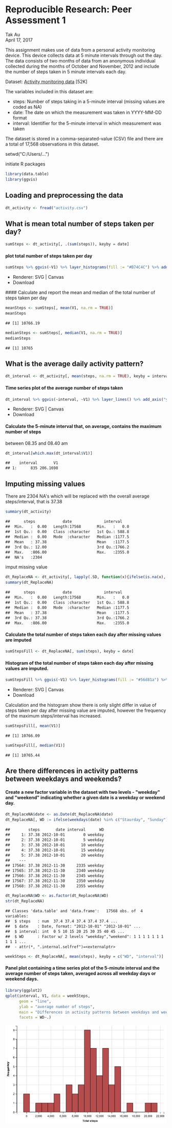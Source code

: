 # Reproducible Research: Peer Assessment 1
Tak Au  
April 17, 2017  



This assignment makes use of data from a personal activity monitoring device. This device collects data at 5 minute intervals through out the day. The data consists of two months of data from an anonymous individual collected during the months of October and November, 2012 and include the number of steps taken in 5 minute intervals each day.

Dataset: [Activity monitoring data](https://d396qusza40orc.cloudfront.net/repdata%2Fdata%2Factivity.zip) [52K]

The variables included in this dataset are:

>
* steps: Number of steps taking in a 5-minute interval (missing values are coded as NA)
* date: The date on which the measurement was taken in YYYY-MM-DD format
* interval: Identifier for the 5-minute interval in which measurement was taken

The dataset is stored in a comma-separated-value (CSV) file and there are a total of 17,568 observations in this dataset.


setwd("C:/Users/...")

initiate R packages

```r
library(data.table)
library(ggvis)
```

## Loading and preprocessing the data

```r
dt_activity <- fread("activity.csv")
```
## What is mean total number of steps taken per day?

```r
sumSteps <- dt_activity[, .(sum(steps)), keyby = date]
```

#### plot total number of steps taken per day

```r
sumSteps %>% ggvis(~V1) %>% layer_histograms(fill := "#B74C4C") %>% add_axis("x", title = "Total steps") %>% add_axis("y", title = "Frequency")
```

<!--html_preserve--><div id="plot_id722609234-container" class="ggvis-output-container">
<div id="plot_id722609234" class="ggvis-output"></div>
<div class="plot-gear-icon">
<nav class="ggvis-control">
<a class="ggvis-dropdown-toggle" title="Controls" onclick="return false;"></a>
<ul class="ggvis-dropdown">
<li>
Renderer: 
<a id="plot_id722609234_renderer_svg" class="ggvis-renderer-button" onclick="return false;" data-plot-id="plot_id722609234" data-renderer="svg">SVG</a>
 | 
<a id="plot_id722609234_renderer_canvas" class="ggvis-renderer-button" onclick="return false;" data-plot-id="plot_id722609234" data-renderer="canvas">Canvas</a>
</li>
<li>
<a id="plot_id722609234_download" class="ggvis-download" data-plot-id="plot_id722609234">Download</a>
</li>
</ul>
</nav>
</div>
</div>
<script type="text/javascript">
var plot_id722609234_spec = {
  "data": [
    {
      "name": ".0/bin1/stack2",
      "format": {
        "type": "csv",
        "parse": {
          "xmin_": "number",
          "xmax_": "number",
          "stack_upr_": "number",
          "stack_lwr_": "number"
        }
      },
      "values": "\"xmin_\",\"xmax_\",\"stack_upr_\",\"stack_lwr_\"\n-500,500,2,0\n500,1500,0,0\n1500,2500,1,0\n2500,3500,1,0\n3500,4500,1,0\n4500,5500,2,0\n5500,6500,0,0\n6500,7500,3,0\n7500,8500,2,0\n8500,9500,3,0\n9500,10500,9,0\n10500,11500,7,0\n11500,12500,4,0\n12500,13500,7,0\n13500,14500,3,0\n14500,15500,5,0\n15500,16500,0,0\n16500,17500,1,0\n17500,18500,0,0\n18500,19500,0,0\n19500,20500,1,0\n20500,21500,1,0\nNA,NA,8,0"
    },
    {
      "name": "scale/x",
      "format": {
        "type": "csv",
        "parse": {
          "domain": "number"
        }
      },
      "values": "\"domain\"\n-1600\n22600"
    },
    {
      "name": "scale/y",
      "format": {
        "type": "csv",
        "parse": {
          "domain": "number"
        }
      },
      "values": "\"domain\"\n0\n9.45"
    }
  ],
  "scales": [
    {
      "name": "x",
      "domain": {
        "data": "scale/x",
        "field": "data.domain"
      },
      "zero": false,
      "nice": false,
      "clamp": false,
      "range": "width"
    },
    {
      "name": "y",
      "domain": {
        "data": "scale/y",
        "field": "data.domain"
      },
      "zero": false,
      "nice": false,
      "clamp": false,
      "range": "height"
    }
  ],
  "marks": [
    {
      "type": "rect",
      "properties": {
        "update": {
          "stroke": {
            "value": "#000000"
          },
          "fill": {
            "value": "#B74C4C"
          },
          "x": {
            "scale": "x",
            "field": "data.xmin_"
          },
          "x2": {
            "scale": "x",
            "field": "data.xmax_"
          },
          "y": {
            "scale": "y",
            "field": "data.stack_upr_"
          },
          "y2": {
            "scale": "y",
            "field": "data.stack_lwr_"
          }
        },
        "ggvis": {
          "data": {
            "value": ".0/bin1/stack2"
          }
        }
      },
      "from": {
        "data": ".0/bin1/stack2"
      }
    }
  ],
  "legends": [],
  "axes": [
    {
      "type": "x",
      "scale": "x",
      "orient": "bottom",
      "title": "Total steps",
      "layer": "back",
      "grid": true
    },
    {
      "type": "y",
      "scale": "y",
      "orient": "left",
      "title": "Frequency",
      "layer": "back",
      "grid": true
    }
  ],
  "padding": null,
  "ggvis_opts": {
    "keep_aspect": false,
    "resizable": true,
    "padding": {},
    "duration": 250,
    "renderer": "svg",
    "hover_duration": 0,
    "width": 672,
    "height": 480
  },
  "handlers": null
};
ggvis.getPlot("plot_id722609234").parseSpec(plot_id722609234_spec);
</script><!--/html_preserve-->
#### Calculate and report the mean and median of the total number of steps taken per day

```r
meanSteps <- sumSteps[, mean(V1, na.rm = TRUE)]
meanSteps
```

```
## [1] 10766.19
```

```r
medianSteps <- sumSteps[, median(V1, na.rm = TRUE)]
medianSteps
```

```
## [1] 10765
```
## What is the average daily activity pattern?

```r
dt_interval <- dt_activity[, mean(steps, na.rm = TRUE), keyby = interval]
```

#### Time series plot of the average number of steps taken

```r
dt_interval %>% ggvis(~interval, ~V1) %>% layer_lines() %>% add_axis("y", title = "average number of steps")
```

<!--html_preserve--><div id="plot_id809618147-container" class="ggvis-output-container">
<div id="plot_id809618147" class="ggvis-output"></div>
<div class="plot-gear-icon">
<nav class="ggvis-control">
<a class="ggvis-dropdown-toggle" title="Controls" onclick="return false;"></a>
<ul class="ggvis-dropdown">
<li>
Renderer: 
<a id="plot_id809618147_renderer_svg" class="ggvis-renderer-button" onclick="return false;" data-plot-id="plot_id809618147" data-renderer="svg">SVG</a>
 | 
<a id="plot_id809618147_renderer_canvas" class="ggvis-renderer-button" onclick="return false;" data-plot-id="plot_id809618147" data-renderer="canvas">Canvas</a>
</li>
<li>
<a id="plot_id809618147_download" class="ggvis-download" data-plot-id="plot_id809618147">Download</a>
</li>
</ul>
</nav>
</div>
</div>
<script type="text/javascript">
var plot_id809618147_spec = {
  "data": [
    {
      "name": ".0/arrange1",
      "format": {
        "type": "csv",
        "parse": {
          "interval": "number",
          "V1": "number"
        }
      },
      "values": "\"interval\",\"V1\"\n0,1.71698113207547\n5,0.339622641509434\n10,0.132075471698113\n15,0.150943396226415\n20,0.0754716981132075\n25,2.09433962264151\n30,0.528301886792453\n35,0.867924528301887\n40,0\n45,1.47169811320755\n50,0.30188679245283\n55,0.132075471698113\n100,0.320754716981132\n105,0.679245283018868\n110,0.150943396226415\n115,0.339622641509434\n120,0\n125,1.11320754716981\n130,1.83018867924528\n135,0.169811320754717\n140,0.169811320754717\n145,0.377358490566038\n150,0.264150943396226\n155,0\n200,0\n205,0\n210,1.13207547169811\n215,0\n220,0\n225,0.132075471698113\n230,0\n235,0.226415094339623\n240,0\n245,0\n250,1.54716981132075\n255,0.943396226415094\n300,0\n305,0\n310,0\n315,0\n320,0.207547169811321\n325,0.622641509433962\n330,1.62264150943396\n335,0.584905660377358\n340,0.490566037735849\n345,0.0754716981132075\n350,0\n355,0\n400,1.18867924528302\n405,0.943396226415094\n410,2.56603773584906\n415,0\n420,0.339622641509434\n425,0.358490566037736\n430,4.11320754716981\n435,0.660377358490566\n440,3.49056603773585\n445,0.830188679245283\n450,3.11320754716981\n455,1.11320754716981\n500,0\n505,1.56603773584906\n510,3\n515,2.24528301886792\n520,3.32075471698113\n525,2.9622641509434\n530,2.09433962264151\n535,6.05660377358491\n540,16.0188679245283\n545,18.3396226415094\n550,39.4528301886792\n555,44.4905660377358\n600,31.4905660377358\n605,49.2641509433962\n610,53.7735849056604\n615,63.4528301886792\n620,49.9622641509434\n625,47.0754716981132\n630,52.1509433962264\n635,39.3396226415094\n640,44.0188679245283\n645,44.1698113207547\n650,37.3584905660377\n655,49.0377358490566\n700,43.811320754717\n705,44.377358490566\n710,50.5094339622642\n715,54.5094339622642\n720,49.9245283018868\n725,50.9811320754717\n730,55.6792452830189\n735,44.3207547169811\n740,52.2641509433962\n745,69.5471698113208\n750,57.8490566037736\n755,56.1509433962264\n800,73.377358490566\n805,68.2075471698113\n810,129.433962264151\n815,157.528301886792\n820,171.150943396226\n825,155.396226415094\n830,177.301886792453\n835,206.169811320755\n840,195.924528301887\n845,179.566037735849\n850,183.396226415094\n855,167.018867924528\n900,143.452830188679\n905,124.037735849057\n910,109.11320754717\n915,108.11320754717\n920,103.716981132075\n925,95.9622641509434\n930,66.2075471698113\n935,45.2264150943396\n940,24.7924528301887\n945,38.7547169811321\n950,34.9811320754717\n955,21.0566037735849\n1000,40.5660377358491\n1005,26.9811320754717\n1010,42.4150943396226\n1015,52.6603773584906\n1020,38.9245283018868\n1025,50.7924528301887\n1030,44.2830188679245\n1035,37.4150943396226\n1040,34.6981132075472\n1045,28.3396226415094\n1050,25.0943396226415\n1055,31.9433962264151\n1100,31.3584905660377\n1105,29.6792452830189\n1110,21.3207547169811\n1115,25.5471698113208\n1120,28.377358490566\n1125,26.4716981132075\n1130,33.4339622641509\n1135,49.9811320754717\n1140,42.0377358490566\n1145,44.6037735849057\n1150,46.0377358490566\n1155,59.188679245283\n1200,63.8679245283019\n1205,87.6981132075472\n1210,94.8490566037736\n1215,92.7735849056604\n1220,63.3962264150943\n1225,50.1698113207547\n1230,54.4716981132075\n1235,32.4150943396226\n1240,26.5283018867925\n1245,37.7358490566038\n1250,45.0566037735849\n1255,67.2830188679245\n1300,42.3396226415094\n1305,39.8867924528302\n1310,43.2641509433962\n1315,40.9811320754717\n1320,46.2452830188679\n1325,56.4339622641509\n1330,42.7547169811321\n1335,25.1320754716981\n1340,39.9622641509434\n1345,53.5471698113208\n1350,47.3207547169811\n1355,60.811320754717\n1400,55.7547169811321\n1405,51.9622641509434\n1410,43.5849056603774\n1415,48.6981132075472\n1420,35.4716981132075\n1425,37.5471698113208\n1430,41.8490566037736\n1435,27.5094339622642\n1440,17.1132075471698\n1445,26.0754716981132\n1450,43.622641509434\n1455,43.7735849056604\n1500,30.0188679245283\n1505,36.0754716981132\n1510,35.4905660377358\n1515,38.8490566037736\n1520,45.9622641509434\n1525,47.7547169811321\n1530,48.1320754716981\n1535,65.3207547169811\n1540,82.9056603773585\n1545,98.6603773584906\n1550,102.11320754717\n1555,83.9622641509434\n1600,62.1320754716981\n1605,64.1320754716981\n1610,74.5471698113208\n1615,63.1698113207547\n1620,56.9056603773585\n1625,59.7735849056604\n1630,43.8679245283019\n1635,38.5660377358491\n1640,44.6603773584906\n1645,45.4528301886792\n1650,46.2075471698113\n1655,43.6792452830189\n1700,46.622641509434\n1705,56.3018867924528\n1710,50.7169811320755\n1715,61.2264150943396\n1720,72.7169811320755\n1725,78.9433962264151\n1730,68.9433962264151\n1735,59.6603773584906\n1740,75.0943396226415\n1745,56.5094339622642\n1750,34.7735849056604\n1755,37.4528301886792\n1800,40.6792452830189\n1805,58.0188679245283\n1810,74.6981132075472\n1815,85.3207547169811\n1820,59.2641509433962\n1825,67.7735849056604\n1830,77.6981132075472\n1835,74.2452830188679\n1840,85.3396226415094\n1845,99.4528301886792\n1850,86.5849056603774\n1855,85.6037735849057\n1900,84.8679245283019\n1905,77.8301886792453\n1910,58.0377358490566\n1915,53.3584905660377\n1920,36.3207547169811\n1925,20.7169811320755\n1930,27.3962264150943\n1935,40.0188679245283\n1940,30.2075471698113\n1945,25.5471698113208\n1950,45.6603773584906\n1955,33.5283018867925\n2000,19.622641509434\n2005,19.0188679245283\n2010,19.3396226415094\n2015,33.3396226415094\n2020,26.811320754717\n2025,21.1698113207547\n2030,27.3018867924528\n2035,21.3396226415094\n2040,19.5471698113208\n2045,21.3207547169811\n2050,32.3018867924528\n2055,20.1509433962264\n2100,15.9433962264151\n2105,17.2264150943396\n2110,23.4528301886792\n2115,19.2452830188679\n2120,12.4528301886792\n2125,8.0188679245283\n2130,14.6603773584906\n2135,16.3018867924528\n2140,8.67924528301887\n2145,7.79245283018868\n2150,8.13207547169811\n2155,2.62264150943396\n2200,1.45283018867925\n2205,3.67924528301887\n2210,4.81132075471698\n2215,8.50943396226415\n2220,7.07547169811321\n2225,8.69811320754717\n2230,9.75471698113208\n2235,2.20754716981132\n2240,0.320754716981132\n2245,0.113207547169811\n2250,1.60377358490566\n2255,4.60377358490566\n2300,3.30188679245283\n2305,2.84905660377358\n2310,0\n2315,0.830188679245283\n2320,0.962264150943396\n2325,1.58490566037736\n2330,2.60377358490566\n2335,4.69811320754717\n2340,3.30188679245283\n2345,0.641509433962264\n2350,0.226415094339623\n2355,1.07547169811321"
    },
    {
      "name": "scale/x",
      "format": {
        "type": "csv",
        "parse": {
          "domain": "number"
        }
      },
      "values": "\"domain\"\n-117.75\n2472.75"
    },
    {
      "name": "scale/y",
      "format": {
        "type": "csv",
        "parse": {
          "domain": "number"
        }
      },
      "values": "\"domain\"\n-10.3084905660377\n216.478301886792"
    }
  ],
  "scales": [
    {
      "name": "x",
      "domain": {
        "data": "scale/x",
        "field": "data.domain"
      },
      "zero": false,
      "nice": false,
      "clamp": false,
      "range": "width"
    },
    {
      "name": "y",
      "domain": {
        "data": "scale/y",
        "field": "data.domain"
      },
      "zero": false,
      "nice": false,
      "clamp": false,
      "range": "height"
    }
  ],
  "marks": [
    {
      "type": "line",
      "properties": {
        "update": {
          "stroke": {
            "value": "#000000"
          },
          "x": {
            "scale": "x",
            "field": "data.interval"
          },
          "y": {
            "scale": "y",
            "field": "data.V1"
          }
        },
        "ggvis": {
          "data": {
            "value": ".0/arrange1"
          }
        }
      },
      "from": {
        "data": ".0/arrange1"
      }
    }
  ],
  "legends": [],
  "axes": [
    {
      "type": "y",
      "scale": "y",
      "orient": "left",
      "title": "average number of steps",
      "layer": "back",
      "grid": true
    },
    {
      "type": "x",
      "scale": "x",
      "orient": "bottom",
      "layer": "back",
      "grid": true,
      "title": "interval"
    }
  ],
  "padding": null,
  "ggvis_opts": {
    "keep_aspect": false,
    "resizable": true,
    "padding": {},
    "duration": 250,
    "renderer": "svg",
    "hover_duration": 0,
    "width": 672,
    "height": 480
  },
  "handlers": null
};
ggvis.getPlot("plot_id809618147").parseSpec(plot_id809618147_spec);
</script><!--/html_preserve-->

#### Calculate the 5-minute interval that, on average, contains the maximum number of steps
between 08.35 and 08.40 am

```r
dt_interval[which.max(dt_interval$V1)]
```

```
##    interval       V1
## 1:      835 206.1698
```
## Imputing missing values
There are 2304 NA's which will be replaced with the overall average steps/interval, that is 37.38

```r
summary(dt_activity)
```

```
##      steps            date              interval     
##  Min.   :  0.00   Length:17568       Min.   :   0.0  
##  1st Qu.:  0.00   Class :character   1st Qu.: 588.8  
##  Median :  0.00   Mode  :character   Median :1177.5  
##  Mean   : 37.38                      Mean   :1177.5  
##  3rd Qu.: 12.00                      3rd Qu.:1766.2  
##  Max.   :806.00                      Max.   :2355.0  
##  NA's   :2304
```
imput missing value

```r
dt_ReplaceNA <- dt_activity[, lapply(.SD, function(x){ifelse(is.na(x), 37.38, x)})]
summary(dt_ReplaceNA)
```

```
##      steps            date              interval     
##  Min.   :  0.00   Length:17568       Min.   :   0.0  
##  1st Qu.:  0.00   Class :character   1st Qu.: 588.8  
##  Median :  0.00   Mode  :character   Median :1177.5  
##  Mean   : 37.38                      Mean   :1177.5  
##  3rd Qu.: 37.38                      3rd Qu.:1766.2  
##  Max.   :806.00                      Max.   :2355.0
```
#### Calculate the total number of steps taken each day after missing values are imputed

```r
sumStepsFill <- dt_ReplaceNA[, sum(steps), keyby = date]
```
#### Histogram of the total number of steps taken each day after missing values are imputed. 

```r
sumStepsFill %>% ggvis(~V1) %>% layer_histograms(fill := "#56d81a") %>% add_axis("x", title = "Total steps after missing values are imputed") %>% add_axis("y", title = "Frequency")
```

<!--html_preserve--><div id="plot_id798348392-container" class="ggvis-output-container">
<div id="plot_id798348392" class="ggvis-output"></div>
<div class="plot-gear-icon">
<nav class="ggvis-control">
<a class="ggvis-dropdown-toggle" title="Controls" onclick="return false;"></a>
<ul class="ggvis-dropdown">
<li>
Renderer: 
<a id="plot_id798348392_renderer_svg" class="ggvis-renderer-button" onclick="return false;" data-plot-id="plot_id798348392" data-renderer="svg">SVG</a>
 | 
<a id="plot_id798348392_renderer_canvas" class="ggvis-renderer-button" onclick="return false;" data-plot-id="plot_id798348392" data-renderer="canvas">Canvas</a>
</li>
<li>
<a id="plot_id798348392_download" class="ggvis-download" data-plot-id="plot_id798348392">Download</a>
</li>
</ul>
</nav>
</div>
</div>
<script type="text/javascript">
var plot_id798348392_spec = {
  "data": [
    {
      "name": ".0/bin1/stack2",
      "format": {
        "type": "csv",
        "parse": {
          "xmin_": "number",
          "xmax_": "number",
          "stack_upr_": "number",
          "stack_lwr_": "number"
        }
      },
      "values": "\"xmin_\",\"xmax_\",\"stack_upr_\",\"stack_lwr_\"\n-500,500,2,0\n500,1500,0,0\n1500,2500,1,0\n2500,3500,1,0\n3500,4500,1,0\n4500,5500,2,0\n5500,6500,0,0\n6500,7500,3,0\n7500,8500,2,0\n8500,9500,3,0\n9500,10500,9,0\n10500,11500,15,0\n11500,12500,4,0\n12500,13500,7,0\n13500,14500,3,0\n14500,15500,5,0\n15500,16500,0,0\n16500,17500,1,0\n17500,18500,0,0\n18500,19500,0,0\n19500,20500,1,0\n20500,21500,1,0"
    },
    {
      "name": "scale/x",
      "format": {
        "type": "csv",
        "parse": {
          "domain": "number"
        }
      },
      "values": "\"domain\"\n-1600\n22600"
    },
    {
      "name": "scale/y",
      "format": {
        "type": "csv",
        "parse": {
          "domain": "number"
        }
      },
      "values": "\"domain\"\n0\n15.75"
    }
  ],
  "scales": [
    {
      "name": "x",
      "domain": {
        "data": "scale/x",
        "field": "data.domain"
      },
      "zero": false,
      "nice": false,
      "clamp": false,
      "range": "width"
    },
    {
      "name": "y",
      "domain": {
        "data": "scale/y",
        "field": "data.domain"
      },
      "zero": false,
      "nice": false,
      "clamp": false,
      "range": "height"
    }
  ],
  "marks": [
    {
      "type": "rect",
      "properties": {
        "update": {
          "stroke": {
            "value": "#000000"
          },
          "fill": {
            "value": "#56d81a"
          },
          "x": {
            "scale": "x",
            "field": "data.xmin_"
          },
          "x2": {
            "scale": "x",
            "field": "data.xmax_"
          },
          "y": {
            "scale": "y",
            "field": "data.stack_upr_"
          },
          "y2": {
            "scale": "y",
            "field": "data.stack_lwr_"
          }
        },
        "ggvis": {
          "data": {
            "value": ".0/bin1/stack2"
          }
        }
      },
      "from": {
        "data": ".0/bin1/stack2"
      }
    }
  ],
  "legends": [],
  "axes": [
    {
      "type": "x",
      "scale": "x",
      "orient": "bottom",
      "title": "Total steps after missing values are imputed",
      "layer": "back",
      "grid": true
    },
    {
      "type": "y",
      "scale": "y",
      "orient": "left",
      "title": "Frequency",
      "layer": "back",
      "grid": true
    }
  ],
  "padding": null,
  "ggvis_opts": {
    "keep_aspect": false,
    "resizable": true,
    "padding": {},
    "duration": 250,
    "renderer": "svg",
    "hover_duration": 0,
    "width": 672,
    "height": 480
  },
  "handlers": null
};
ggvis.getPlot("plot_id798348392").parseSpec(plot_id798348392_spec);
</script><!--/html_preserve-->
Calculation and the histogram show there is only slight differ in value of steps taken per day after missing value are imputed, however the frequency of the maximum steps/interval has increased.

```r
sumStepsFill[, mean(V1)]
```

```
## [1] 10766.09
```

```r
sumStepsFill[, median(V1)]
```

```
## [1] 10765.44
```
## Are there differences in activity patterns between weekdays and weekends?

#### Create a new factor variable in the dataset with two levels - "weekday" and "weekend" indicating whether a given date is a weekday or weekend day.

```r
dt_ReplaceNA$date <- as.Date(dt_ReplaceNA$date)
dt_ReplaceNA[, WD := ifelse(weekdays(date) %in% c("Staurday", "Sunday"), "weekend", "weekday")]
```

```
##        steps       date interval      WD
##     1: 37.38 2012-10-01        0 weekday
##     2: 37.38 2012-10-01        5 weekday
##     3: 37.38 2012-10-01       10 weekday
##     4: 37.38 2012-10-01       15 weekday
##     5: 37.38 2012-10-01       20 weekday
##    ---                                  
## 17564: 37.38 2012-11-30     2335 weekday
## 17565: 37.38 2012-11-30     2340 weekday
## 17566: 37.38 2012-11-30     2345 weekday
## 17567: 37.38 2012-11-30     2350 weekday
## 17568: 37.38 2012-11-30     2355 weekday
```

```r
dt_ReplaceNA$WD <- as.factor(dt_ReplaceNA$WD)
str(dt_ReplaceNA)
```

```
## Classes 'data.table' and 'data.frame':	17568 obs. of  4 variables:
##  $ steps   : num  37.4 37.4 37.4 37.4 37.4 ...
##  $ date    : Date, format: "2012-10-01" "2012-10-01" ...
##  $ interval: int  0 5 10 15 20 25 30 35 40 45 ...
##  $ WD      : Factor w/ 2 levels "weekday","weekend": 1 1 1 1 1 1 1 1 1 1 ...
##  - attr(*, ".internal.selfref")=<externalptr>
```


```r
weekSteps <- dt_ReplaceNA[, mean(steps), keyby = c("WD", "interval")]
```

#### Panel plot containing a time series plot of the 5-minute interval and the average number of steps taken, averaged across all weekday days or weekend days.

```r
library(ggplot2)
qplot(interval, V1, data = weekSteps, 
      geom = "line", 
      ylab = "average number of steps",
      main = "Differences in activity patterns between weekdays and weekends",
      facets = WD~.)
```

![](Figs/unnamed-chunk-16-1.png)<!-- -->
